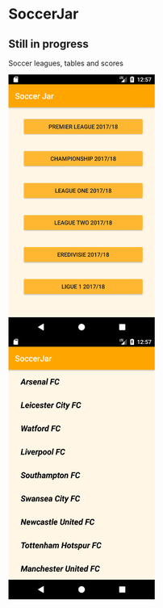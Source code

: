 # SoccerJar
## Still in progress 
Soccer leagues, tables and scores

<img src="https://github.com/joysoi/SoccerJar/blob/master/art/Screenshot_1499273837.png" 
 height="520" width="290" align="left"/>
<img src="https://github.com/joysoi/SoccerJar/blob/master/art/Screenshot_1499273843.png" 
 height="520" width="290" align="left"/>
